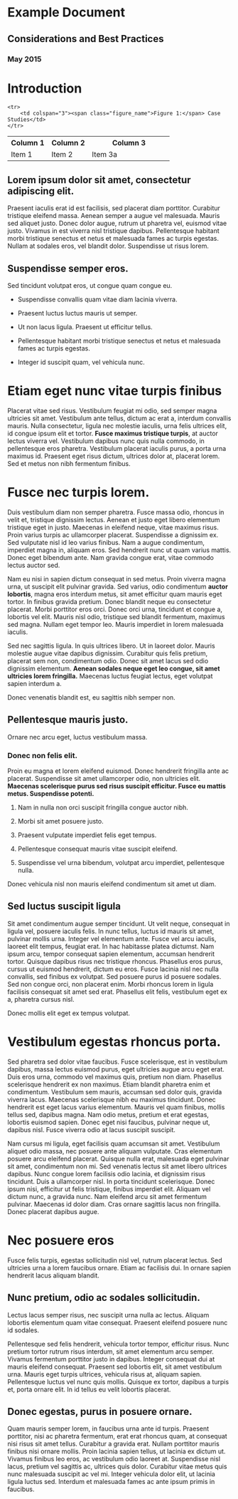# Example Document
## Considerations and Best Practices
### May 2015

<h1 class="intro">Introduction</h1>


<table class="full top">
	<tr>
		<th style="width: 25%;">Column 1</th>
		<th style="width: 25%;">Column 2</th>
		<th style="width: 50%;">Column 3</th>
	</tr>
	<tr>
		<td>Item 1</td>
		<td>Item 2</td>
		<td>Item 3a</td>
	</tr>

	<tr>
		<td colspan="3"><span class="figure_name">Figure 1:</span> Case Studies</td>
	</tr>
</table>

## Lorem ipsum dolor sit amet, consectetur adipiscing elit. 

Praesent iaculis erat id est facilisis, sed placerat diam porttitor. Curabitur tristique eleifend massa. Aenean semper a augue vel malesuada. Mauris sed aliquet justo. Donec dolor augue, rutrum ut pharetra vel, euismod vitae justo. Vivamus in est viverra nisl tristique dapibus. Pellentesque habitant morbi tristique senectus et netus et malesuada fames ac turpis egestas. Nullam at sodales eros, vel blandit dolor. Suspendisse ut risus lorem. 

## Suspendisse semper eros.

Sed tincidunt volutpat eros, ut congue quam congue eu. 

* Suspendisse convallis quam vitae diam lacinia viverra. 

* Praesent luctus luctus mauris ut semper. 

* Ut non lacus ligula. Praesent ut efficitur tellus. 

* Pellentesque habitant morbi tristique senectus et netus et malesuada fames ac turpis egestas. 

* Integer id suscipit quam, vel vehicula nunc. 

# Etiam eget nunc vitae turpis finibus 

Placerat vitae sed risus. Vestibulum feugiat mi odio, sed semper magna ultricies sit amet. Vestibulum ante tellus, dictum ac erat a, interdum convallis mauris. Nulla consectetur, ligula nec molestie iaculis, urna felis ultrices elit, id congue ipsum elit et tortor. **Fusce maximus tristique turpis**, at auctor lectus viverra vel. Vestibulum dapibus nunc quis nulla commodo, in pellentesque eros pharetra. Vestibulum placerat iaculis purus, a porta urna maximus id. Praesent eget risus dictum, ultrices dolor at, placerat lorem. Sed et metus non nibh fermentum finibus.

# Fusce nec turpis lorem. 

Duis vestibulum diam non semper pharetra. Fusce massa odio, rhoncus in velit et, tristique dignissim lectus. Aenean et justo eget libero elementum tristique eget in justo. Maecenas in eleifend neque, vitae maximus risus. Proin varius turpis ac ullamcorper placerat. Suspendisse a dignissim ex. Sed vulputate nisl id leo varius finibus. Nam a augue condimentum, imperdiet magna in, aliquam eros. Sed hendrerit nunc ut quam varius mattis. Donec eget bibendum ante. Nam gravida congue erat, vitae commodo lectus auctor sed.

Nam eu nisi in sapien dictum consequat in sed metus. Proin viverra magna urna, ut suscipit elit pulvinar gravida. Sed varius, odio condimentum **auctor lobortis**, magna eros interdum metus, sit amet efficitur quam mauris eget tortor. In finibus gravida pretium. Donec blandit neque eu consectetur placerat. Morbi porttitor eros orci. Donec orci urna, tincidunt et congue a, lobortis vel elit. Mauris nisl odio, tristique sed blandit fermentum, maximus sed magna. Nullam eget tempor leo. Mauris imperdiet in lorem malesuada iaculis.

Sed nec sagittis ligula. In quis ultrices libero. Ut in laoreet dolor. Mauris molestie augue vitae dapibus dignissim. Curabitur quis felis pretium, placerat sem non, condimentum odio. Donec sit amet lacus sed odio dignissim elementum. **Aenean sodales neque eget leo congue, sit amet ultricies lorem fringilla.** Maecenas luctus feugiat lectus, eget volutpat sapien interdum a.

Donec venenatis blandit est, eu sagittis nibh semper non. 

## Pellentesque mauris justo. 

Ornare nec arcu eget, luctus vestibulum massa. 

### Donec non felis elit. 

Proin eu magna et lorem eleifend euismod. Donec hendrerit fringilla ante ac placerat. Suspendisse sit amet ullamcorper odio, non ultricies elit. **Maecenas scelerisque purus sed risus suscipit efficitur. Fusce eu mattis metus. Suspendisse potenti.** 

1) Nam in nulla non orci suscipit fringilla congue auctor nibh. 

2) Morbi sit amet posuere justo. 

3) Praesent vulputate imperdiet felis eget tempus. 

4) Pellentesque consequat mauris vitae suscipit eleifend. 

5) Suspendisse vel urna bibendum, volutpat arcu imperdiet, pellentesque nulla. 

Donec vehicula nisl non mauris eleifend condimentum sit amet ut diam.

## Sed luctus suscipit ligula

Sit amet condimentum augue semper tincidunt. Ut velit neque, consequat in ligula vel, posuere iaculis felis. In nunc tellus, luctus id mauris sit amet, pulvinar mollis urna. Integer vel elementum ante. Fusce vel arcu iaculis, laoreet elit tempus, feugiat erat. In hac habitasse platea dictumst. Nam ipsum arcu, tempor consequat sapien elementum, accumsan hendrerit tortor. Quisque dapibus risus nec tristique rhoncus. Phasellus eros purus, cursus ut euismod hendrerit, dictum eu eros. Fusce lacinia nisl nec nulla convallis, sed finibus ex volutpat. Sed posuere purus id posuere sodales. Sed non congue orci, non placerat enim. Morbi rhoncus lorem in ligula facilisis consequat sit amet sed erat. Phasellus elit felis, vestibulum eget ex a, pharetra cursus nisl.

Donec mollis elit eget ex tempus volutpat. 

# Vestibulum egestas rhoncus porta. 

Sed pharetra sed dolor vitae faucibus. Fusce scelerisque, est in vestibulum dapibus, massa lectus euismod purus, eget ultricies augue arcu eget erat. Duis eros urna, commodo vel maximus quis, pretium non diam. Phasellus scelerisque hendrerit ex non maximus. Etiam blandit pharetra enim et condimentum. Vestibulum sem mauris, accumsan sed dolor quis, gravida viverra lacus. Maecenas scelerisque nibh eu maximus tincidunt. Donec hendrerit est eget lacus varius elementum. Mauris vel quam finibus, mollis tellus sed, dapibus magna. Nam odio metus, pretium et erat egestas, lobortis euismod sapien. Donec eget nisi faucibus, pulvinar neque ut, dapibus nisl. Fusce viverra odio at lacus suscipit suscipit.

Nam cursus mi ligula, eget facilisis quam accumsan sit amet. Vestibulum aliquet odio massa, nec posuere ante aliquam vulputate. Cras elementum posuere arcu eleifend placerat. Quisque nulla erat, malesuada eget pulvinar sit amet, condimentum non mi. Sed venenatis lectus sit amet libero ultrices dapibus. Nunc congue lorem facilisis odio lacinia, et dignissim risus tincidunt. Duis a ullamcorper nisl. In porta tincidunt scelerisque. Donec ipsum nisi, efficitur ut felis tristique, finibus imperdiet elit. Aliquam vel dictum nunc, a gravida nunc. Nam eleifend arcu sit amet fermentum pulvinar. Maecenas id dolor diam. Cras ornare sagittis lacus non fringilla. Donec placerat dapibus augue. 

# Nec posuere eros

Fusce felis turpis, egestas sollicitudin nisl vel, rutrum placerat lectus. Sed ultricies urna a lorem faucibus ornare. Etiam ac facilisis dui. In ornare sapien hendrerit lacus aliquam blandit. 

## Nunc pretium, odio ac sodales sollicitudin. 

Lectus lacus semper risus, nec suscipit urna nulla ac lectus. Aliquam lobortis elementum quam vitae consequat. Praesent eleifend posuere nunc id sodales.

Pellentesque sed felis hendrerit, vehicula tortor tempor, efficitur risus. Nunc pretium tortor rutrum risus interdum, sit amet elementum arcu semper. Vivamus fermentum porttitor justo in dapibus. Integer consequat dui at mauris eleifend consequat. Praesent sed lobortis elit, sit amet vestibulum urna. Mauris eget turpis ultrices, vehicula risus at, aliquam sapien. Pellentesque luctus vel nunc quis mollis. Quisque ex tortor, dapibus a turpis et, porta ornare elit. In id tellus eu velit lobortis placerat.

## Donec egestas, purus in posuere ornare. 

Quam mauris semper lorem, in faucibus urna ante id turpis. Praesent porttitor, nisi ac pharetra fermentum, erat erat rhoncus quam, at consequat nisi risus sit amet tellus. Curabitur a gravida erat. Nullam porttitor mauris finibus nisi ornare mollis. Proin lacinia sapien tellus, ut lacinia ex dictum ut. Vivamus finibus leo eros, ac vestibulum odio laoreet at. Suspendisse nisl lacus, pretium vel sagittis ac, ultrices quis dolor. Curabitur vitae metus quis nunc malesuada suscipit ac vel mi. Integer vehicula dolor elit, ut lacinia ligula luctus sed. Interdum et malesuada fames ac ante ipsum primis in faucibus.